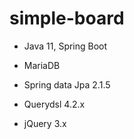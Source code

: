 # simple-board
- Java 11, Spring Boot
- MariaDB

- Spring data Jpa 2.1.5
- Querydsl 4.2.x

- jQuery 3.x
